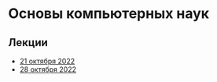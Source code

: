 # Основы компьютерных наук

## Лекции

- [21 октября 2022](21.10/README.md)
- [28 октября 2022](28.10/README.md)

